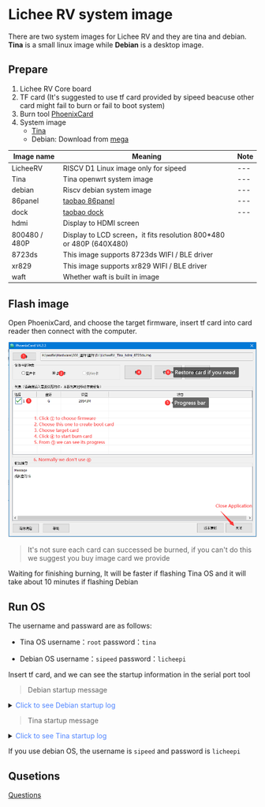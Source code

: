 # Lichee RV system image

There are two system images for Lichee RV and they are tina and debian.
**Tina** is a small linux image while **Debian** is a desktop image.

## Prepare

1. Lichee RV Core board
2. TF card (It's suggested to use tf card provided by sipeed beacuse other card might fail to burn or fail to boot system)
3. Burn tool [PhoenixCard](https://dl.sipeed.com/shareURL/LICHEE/D1/Lichee_RV/tool)
4. System image
   - [Tina](https://dl.sipeed.com/shareURL/LICHEE/D1/Lichee_RV/SDK/image) 
   - Debian: Download from [mega](https://mega.nz/folder/lx4CyZBA#PiFhY7oSVQ3gp2ZZ_AnwYA)

| Image name    | Meaning                                                                                                                    | Note |
| ------------- | -------------------------------------------------------------------------------------------------------------------------- | ---- |
| LicheeRV      | RISCV D1 Linux image only for sipeed                                                                                  | ---  |
| Tina          | Tina openwrt system image                                                                                                 | ---  |
| debian        | Riscv debian system image                                                                                                 | ---  |
| 86panel       | [taobao 86panel](https://item.taobao.com/item.htm?spm=a230r.1.14.18.30b534187YMsRx&id=663345415205&ns=1&abbucket=7#detail) | ---  |
| dock          | [taobao dock](https://item.taobao.com/item.htm?spm=a1z10.3-c-s.w4002-21410578028.20.35765d54K9XCOt&id=666274331852)        | ---  |
| hdmi          | Display to HDMI screen                                                                                         |      |
| 800480 / 480P | Display to LCD screen，it fits resolution 800*480 or 480P (640X480)                                                    |      |
| 8723ds        | This image supports 8723ds WIFI / BLE driver                                                                                    |      |
| xr829         | This image supports xr829 WIFI / BLE driver                                                                                     |      |
| waft          | Whether waft is built in  image                                                                                                     |      |


## Flash image

Open PhoenixCard, and choose the target firmware, insert tf card into card reader then connect with the computer.

![](./../assets/RV/flash.png)

> It's not sure each card can successed be burned, if you can't do this we suggest you buy image card we provide

Waiting for finishing burning, It will be faster if flashing Tina OS and it will take about 10 minutes if flashing Debian 

## Run OS
The username and passward are as follows:

- Tina   OS username：`root`   password：`tina`

- Debian OS username：`sipeed` password：`licheepi`

Insert tf card, and we can see the startup information in the serial port tool

> Debian startup message

<details>
  <summary><font color="#4F84FF">Click to see Debian startup log</font></summary>
<pre><code class="language-shell">
[270]HELLO! BOOT0 is starting!
[273]BOOT0 commit : 27369ab

OpenSBI v0.6
   ____                    _____ ____ _____
  / __ \                  / ____|  _ \_   _|
 | |  | |_ __   ___ _ __ | (___ | |_) || |
 | |  | | '_ \ / _ \ '_ \ \___ \|  _ < | |
 | |__| | |_) |  __/ | | |____) | |_) || |_
  \____/| .__/ \___|_| |_|_____/|____/_____|
        | |
        |_|
</code></pre>
</details>

> Tina startup message

<details>
  <summary><font color="#4F84FF">Click to see Tina startup log</font></summary>
<pre><code class="language-shell">
BusyBox v1.27.2 () built-in shell (ash)

    __  ___     _        __   _
   /  |/  /__ _(_)_ __  / /  (_)__  __ ____ __
  / /|_/ / _ `/ /\ \ / / /__/ / _ \/ // /\ \ /
 /_/  /_/\_,_/_//_\_\ /____/_/_//_/\_,_//_\_\
 ----------------------------------------------
 Maix Linux (Neptune, 5C1C9C53)
 ----------------------------------------------
root@MaixLinux:/#
</code></pre>
</details>

If you use debian OS, the username is `sipeed` and password is `licheepi`

## Qusetions

[Questions](./problems.md)